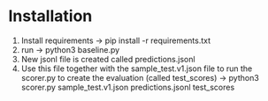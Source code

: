 # Installation

1. Install requirements -> pip install -r requirements.txt
2. run -> python3 baseline.py
3. New jsonl file is created called predictions.jsonl
4. Use this file together with the sample_test.v1.json file to run the scorer.py to create the evaluation (called test_scores) -> python3 scorer.py sample_test.v1.json predictions.jsonl test_scores  
